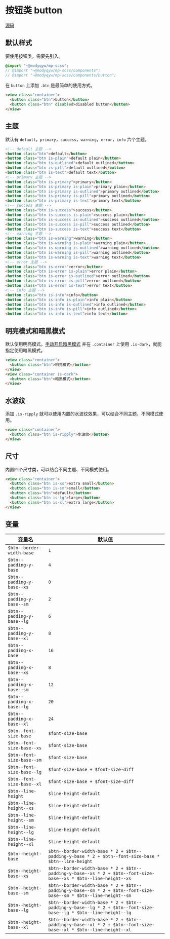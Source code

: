 # 按钮类 button

[源码](https://github.com/ModyQyW/mp-scss/blob/main/components/button.scss)

## 默认样式

要使用按钮类，需要先引入。

```scss
@import "~@modyqyw/mp-scss";
// @import "~@modyqyw/mp-scss/components";
// @import "~@modyqyw/mp-scss/components/button";
```

在 `button` 上添加 `.btn` 是最简单的使用方式。

```html
<view class="container">
  <button class="btn">button</button>
  <button class="btn" disabled>disabled button</button>
</view>
```

## 主题

默认有 `default`，`primary`，`success`，`warning`，`error`，`info` 六个主题。

```html
<!-- default 主题 -->
<button class="btn">default</button>
<button class="btn is-plain">default plain</button>
<button class="btn is-outlined">default outlined</button>
<button class="btn is-pill">default outlined</button>
<button class="btn is-text">default text</button>
<!-- primary 主题 -->
<button class="btn is-primary">primary</button>
<button class="btn is-primary is-plain">primary plain</button>
<button class="btn is-primary is-outlined">primary outlined</button>
<button class="btn is-primary is-pill">primary outlined</button>
<button class="btn is-primary is-text">primary text</button>
<!-- success 主题 -->
<button class="btn is-success">success</button>
<button class="btn is-success is-plain">success plain</button>
<button class="btn is-success is-outlined">success outlined</button>
<button class="btn is-success is-pill">success outlined</button>
<button class="btn is-success is-text">success text</button>
<!-- warning 主题 -->
<button class="btn is-warning">warning</button>
<button class="btn is-warning is-plain">warning plain</button>
<button class="btn is-warning is-outlined">warning outlined</button>
<button class="btn is-warning is-pill">warning outlined</button>
<button class="btn is-warning is-text">warning text</button>
<!-- error 主题 -->
<button class="btn is-error">error</button>
<button class="btn is-error is-plain">error plain</button>
<button class="btn is-error is-outlined">error outlined</button>
<button class="btn is-error is-pill">error outlined</button>
<button class="btn is-error is-text">error text</button>
<!-- info 主题 -->
<button class="btn is-info">info</button>
<button class="btn is-info is-plain">info plain</button>
<button class="btn is-info is-outlined">info outlined</button>
<button class="btn is-info is-pill">info outlined</button>
<button class="btn is-info is-text">info text</button>
```

## 明亮模式和暗黑模式

默认使用明亮模式。[手动开启暗黑模式](../advance/README.md#明亮模式和暗黑模式) 并在 `.container` 上使用 `.is-dark`，就能指定使用暗黑模式。

```html
<view class="container">
  <button class="btn">明亮模式</button>
</view>
<view class="container is-dark">
  <button class="btn">暗黑模式</button>
</view>
```

## 水波纹

添加 `.is-ripply` 就可以使用内置的水波纹效果，可以结合不同主题、不同模式使用。

```html
<view class="container">
  <button class="btn is-ripply">水波纹</button>
</view>
```

## 尺寸

内置四个尺寸类，可以结合不同主题、不同模式使用。

```html
<view class="container">
  <button class="btn is-xs">extra small</button>
  <button class="btn is-sm">small</button>
  <button class="btn">default</button>
  <button class="btn is-lg">large</button>
  <button class="btn is-xl">extra large</button>
</view>
```

## 变量

|变量名|默认值|
|---|---|
|`$btn--border-width-base`|`1`|
|`$btn--padding-y-base`|`4`|
|`$btn--padding-y-base--xs`|`0`|
|`$btn--padding-y-base--sm`|`2`|
|`$btn--padding-y-base--lg`|`6`|
|`$btn--padding-y-base--xl`|`8`|
|`$btn--padding-x-base`|`16`|
|`$btn--padding-x-base--xs`|`8`|
|`$btn--padding-x-base--sm`|`12`|
|`$btn--padding-x-base--lg`|`20`|
|`$btn--padding-x-base--xl`|`24`|
|`$btn--font-size-base`|`$font-size-base`|
|`$btn--font-size-base--xs`|`$font-size-base`|
|`$btn--font-size-base--sm`|`$font-size-base`|
|`$btn--font-size-base--lg`|`$font-size-base + $font-size-diff`|
|`$btn--font-size-base--xl`|`$font-size-base + $font-size-diff`|
|`$btn--line-height`|`$line-height-default`|
|`$btn--line-height--xs`|`$line-height-default`|
|`$btn--line-height--sm`|`$line-height-default`|
|`$btn--line-height--lg`|`$line-height-default`|
|`$btn--line-height--xl`|`$line-height-default`|
|`$btn--height-base`|`$btn--border-width-base * 2 + $btn--padding-y-base * 2 + $btn--font-size-base * $btn--line-height`|
|`$btn--height-base--xs`|`$btn--border-width-base * 2 + $btn--padding-y-base--xs * 2 + $btn--font-size-base--xs * $btn--line-height--xs`|
|`$btn--height-base--sm`|`$btn--border-width-base * 2 + $btn--padding-y-base--sm * 2 + $btn--font-size-base--sm * $btn--line-height--sm`|
|`$btn--height-base--lg`|`$btn--border-width-base * 2 + $btn--padding-y-base--lg * 2 + $btn--font-size-base--lg * $btn--line-height--lg`|
|`$btn--height-base--xl`|`$btn--border-width-base * 2 + $btn--padding-y-base--xl * 2 + $btn--font-size-base--xl * $btn--line-height--xl`|
